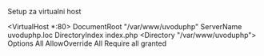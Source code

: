 Setup za virtualni host

<VirtualHost *:80>
        DocumentRoot "/var/www/uvoduphp"
        ServerName uvoduphp.loc
        DirectoryIndex index.php
        <Directory "/var/www/uvoduphp">
                Options All
                AllowOverride All
                Require all granted
        </Directory>
</VirtualHost>
